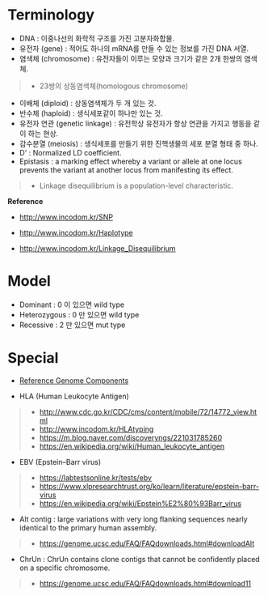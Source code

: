 # Terminology

- DNA : 이중나선의 화학적 구조를 가진 고분자화합물.
- 유전자 (gene) : 적어도 하나의 mRNA를 만들 수 있는 정보를 가진 DNA 서열.
- 염색체 (chromosome) : 유전자들이 이루는 모양과 크기가 같은 2개 한쌍의 염색체.
> - 23쌍의 상동염색체(homologous chromosome)
- 이배체 (diploid) : 상동염색체가 두 개 있는 것.
- 반수체 (haploid) : 생식세포같이 하나만 있는 것.
- 유전자 연관 (genetic linkage) : 유전학상 유전자가 항상 연관을 가지고 행동을 같이 하는 현상.
- 감수분열 (meiosis) : 생식세포를 만들기 위한 진핵생물의 세포 분열 형태 중 하나.
- D' : Normalized LD coefficient.
- Epistasis : a marking effect whereby a variant or allele at one locus prevents the variant at another locus from manifesting its effect.

> - Linkage disequilibrium is a population-level characteristic.

**Reference**

- <http://www.incodom.kr/SNP>

- <http://www.incodom.kr/Haplotype>

- <http://www.incodom.kr/Linkage_Disequilibrium>

# Model
- Dominant : 0 이 있으면 wild type
- Heterozygous : 0 만 있으면 wild type
- Recessive : 2 만 있으면 mut type

# Special
- [Reference Genome Components](https://software.broadinstitute.org/gatk/documentation/article?id=7857)

- HLA (Human Leukocyte Antigen)
> - <http://www.cdc.go.kr/CDC/cms/content/mobile/72/14772_view.html>
> - <http://www.incodom.kr/HLAtyping>
> - <https://m.blog.naver.com/discoveryngs/221031785260>
> - <https://en.wikipedia.org/wiki/Human_leukocyte_antigen>
- EBV (Epstein–Barr virus)
> - <https://labtestsonline.kr/tests/ebv>
> - <https://www.xlpresearchtrust.org/ko/learn/literature/epstein-barr-virus>
> - <https://en.wikipedia.org/wiki/Epstein%E2%80%93Barr_virus>
- Alt contig : large variations with very long flanking sequences nearly identical to the primary human assembly.
> - <https://genome.ucsc.edu/FAQ/FAQdownloads.html#downloadAlt>
- ChrUn : ChrUn contains clone contigs that cannot be confidently placed on a specific chromosome. 
> - <https://genome.ucsc.edu/FAQ/FAQdownloads.html#download11>
